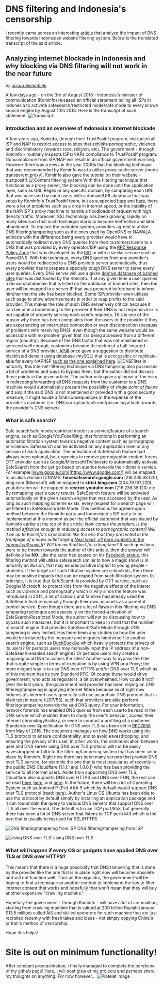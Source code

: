 # DNS filtering and Indonesia's censorship
I recently came across an interesting [article](https://infosec.id/2018/08/mengulas-pemblokiran-internet-di-indonesia-mengapa-pemblokiran-dengan-dns-filtering-dns-tampering-tidak-akan-berfungsi-dalam-waktu-dekat/) that analyze the impact of DNS filtering towards Indonesian website filtering system. Below is the translated transcript of the said article.

## Analyzing internet blockade in Indonesia and why blocking via DNS filtering will not work in the near future
_by [Josua Sinambela](http://josh.rootbrain.com/blog/)_

A few days ago - on the 3rd of August 2018 - Indonesia's minister of communication (Kominfo) released an official statement telling all ISPs in Indonesia to activate safesearch/restricted mode/safe mode to every known search engine by August 10th 2018. Here is the transcript of such statement.
![Transcript](img/transcript.png)

### Introduction and an overview of Indonesia's internet blockade
A few years ago, Kominfo, through their TrustPositif program, instructed all ISP and NAP to restrict access to sites that exhibits pornographic, violence, and discriminatory (towards race, religion, etc). The government - through Kominfo - routinely inspects ISPs/NAPs compliance to TrustPositif program. Noncompliance from ISP/NAP will result in an official government warning. However there was a news in the year 2000s that the blocking technique that was recommended by Kominfo was to utilize proxy cache server (mode transparent proxy). Kominfo also gave the tutorial on their website - trustpositif.
![Content filtering system](img/cfs.jpg)
With this filtering technique that functions as a proxy server, the blocking can be done until the application layer, such as URL Regex or any specific domain, by comparing each URL that was accessed by each users with a domain/URL database that was setup by Kominfo's TrustPositif team, but as suspected [here](https://josh.rootbrain.com/blog/2014/05/15/keputusan-kemkominfo-yang-pilih-kasih-belajar-dari-pemblokiran-situs-situs-top-dunia/) and [here](https://josh.rootbrain.com/blog/2008/04/05/kebijakan-pemerintah-menkominfo-yang-sangat-tidak-bijak/), there were a lot of problems such as a drop in internet speed, or the inability of the NAP/ISP's proxy machine to handle a floodloads of request with high density traffic. Moreover, SSL technology has been growing rapidly on many sites such that such technique starts to become ineffective and later abandoned.
To replace the outdated system, providers agreed to utilize DNS filtering/tampering such as the ones used by OpenDNS or NAWALA activists with the difference being every provider would have to automatically redirect every DNS queries from their customers/users to a DNS that was provided by every operator/ISP using the [RPZ Response Policy Zone](https://dnsrpz.info/) that was developed by the [ISC](https://en.wikipedia.org/wiki/Internet_Systems_Consortium) or with a similar service such as PowerDNS.
With this technique, every DNS queries from any provider's users would be redirected to a DNS provider server automatically, thus every provider has to prepare a specially tough DNS server to serve every user queries. Every DNS server will use a given [domain database of banned sites](https://trustpositif.kominfo.go.id/) that was distributed by the Kominfo. If at any given time a user queries a domain/subdomain that is listed on the database of banned sites, then the user will be mapped to a server IP that was prepared beforehand to inform him/her that the site has been blocked. Some ISP/provider even utilizes such page to show advertisements in order to reap profits to the said provider.
This makes the role of such DNS server very critical because it can become a boomerang to the provider if their DNS is not responsive or is not capable of properly serving each user's requests. This is one of the reason why there has been complaints from the users to the provider if they are experiencing an interrupted connection or even disconnection (because of problems with resolving DNS), even though the same website would be accessible with no problem given that it is being accessed from a different region (country). Because of the DNS factor that was not maintained or serviced well enough, customers become the victim of a half-hearted service of a DNS provider. [APJII](https://www.apjii.or.id/) once gave a suggestion to distribute blacklisted domain using database (mySQL) that is acccessible or replicate-able for every NAP/ISP [such as the one explained here](https://www.kominfo.go.id/content/detail/4971/ini-usulan-apjii-untuk-filter-internet-indonesia/0/sorotan_media).
![DNSFilter](img/DNSfilter.png)
In actuality, this internet-filtering technique via DNS tampering also possesses a lot of problems and ways to bypass them, but the author did not discuss those points in the given article. The author only gave a glimpse of the risks in redirecting/forwarding all DNS requests from the customer to a DNS machine would automatically present the possibility of _single point of failure_ and also if the said DNS is not maintained or provided with a good security measure, it might exude a fatal consequences in the expense of the provider's customer (i.e. DNS corruption/collision/poisoning attack towards the provider's DNS server).

### What is safe search?
Safe search/safe mode/restricted mode is a service/feature of a search engine, such as Google/YouTube/Bing, that functions in performing an automatic filtration system towards negative content such as pornography or violence.
Safesearch can be activated on any application level or any session of each application. The activation of SafeSearch feature had always been optional, but urgencies to remove pornographic content forces OTT provider such as Google/Microsoft/Twitter/etc to automatically activate SafeSearch from the get go based on queries towards their domain service. For example [www.google.com](https://www.google.com/) will be mapped to an alias domain (CNAME) **forcesafesearch.google.com** (216.239.38.120), bing.com (Microsoft) will be mapped to **strict.bing.com** (204.79.197.220), youtube.com will be mapped to **restrict.youtube.com** (216.239.38.120) etc.
By remapping user's query results, SafeSearch feature will be activated automatically on the given search engine that was accessed by the user. As long as such mapping scheme exists, every request for a search page will be filtered in SafeSearch/Safe Mode.
This method is the agreed-upon method between the Kominfo party and Indonesian's ISP party to be implemented at this moment as per the official statement that was issued by Kominfo earlier at the top of the article.
_Now comes the problem, is the method effective enough in reducing access to pornographic content? Will it be up to Kominfo's expectation like the one that they presented in the frontpage of a news outlet saying [Next week, all porn contents in the internet will vanish](https://www.liputan6.com/tekno/read/3609142/minggu-depan-seluruh-konten-pornografi-di-internet-bakal-lenyap)? Will the method last for a long time?_
If such questions were to be thrown towards the author of this article, then the answer will definitely be **NO**. Like the autor had posted on his [Facebook status](https://www.facebook.com/jsinambela), this filtering method will utilize safesearch similar to how a magic show is in actuality an illusion, that may exudes positive impact to young people - students. If the targets of such filtration system are schoolkids, then there may be positive impacts that can be reaped from such filtration system.
In principle, it is true that SafeSearch is provided by OTT service, such as Google/Microsoft, to protect kids from the negative effects of the interet such as violence and pornography which is why since the feature was introduced in 2014, a lot of schools and families had already used the SafeSeach feature manually through their own accounts as a parental control service.
Even though there are a lot of flaws in this filtering via DNS tampering technique and especially on the forced-activation of SafeSearch/Restricted Mode, the author will not be discussing how to bypass such measures, but it is important to keep in mind that the number of search engine that provides SafeSeach/Safe Mode through DNS tampering is very limited. Has there been any studies on how the user would be irritated by the measure and migrates him/herself to another search engine, such as [DuckDuckGo](https://duckduckgo.com/) which heavily protects the privacy of its users? Or perhaps users may manually input the IP address of a non-SafeSeach-enabled seach engine? Or perhaps users may create a mapping/local DNS to access the sites?
Another way to bypass the filter that is quite simple in terms of execution is by using VPN or a Proxy; the more elegant way is to use DNS over HTTPS and/or DNS over TLS which as of this moment has [its own Standard RFC](https://tools.ietf.org/html/rfc7858). Of course these would drive government, who acts as regulators, a bit overwhelmed. How could it not? Over the last years, the government and provider has been relying on DNS filtering/tampering in applying internet filters because as of right now Indonesia's internet users generally still use an archaic DNS protocol that is plain text in nature (UDP/53), such that providers are able perform filtering/tampering towards the said DNS query. For your information, network forensic has enabled DNS queries from each userto be read in the DNS server which enables them to study the user's behavior, access their internet chronology/history, or even to conduct a profiling of a customer.
Standards over Specification for DNS over TLS has been set in [RFC7858](https://tools.ietf.org/html/rfc7858) from May of 2016. The document manages on how DNS works using the TLS protocol to ensure confidentiality, and to avoid eavesdropping, and ensuring the privacy of its user. In other words, the communication between user and DNS server using DNS over TLS protocol will not be easily eavesdropped or fall into the filtering/tampering system that has been set in place by Kominfo. Right now there has been many servers that provide DNS over TLS service, for example the one that is most popular as of recently is the public DNS Cloudflare (1.1.1.1 and 1.0.0.1) who has been providing the service to all internet users. Aside from supporting DNS over TLS, Cloudflare also supports DNS over HTTPS and DNS over FUN, the rest can be read [here](https://developers.cloudflare.com/1.1.1.1/dns-over-tls/), [here](https://developers.cloudflare.com/1.1.1.1/dns-over-https/), and [here](https://developers.cloudflare.com/1.1.1.1/fun-stuff/).
In the future, there will be a lot of Operating System such as Android P (Pie) AKA 9 which by default would support DNS over TLS protocol (read: [here](https://android-developers.googleblog.com/2018/04/dns-over-tls-support-in-android-p.html)). Author's Linux OS Ubuntu has been able to use the protocol by default simply by installing an application package and it can roundrobin the query to various DNS servers that support DNS over TLS all over the world. The default is to use TCP port/853, but generally there has been a lot of DNS server that listens to TCP port/443 which is the port that is usually being used for SSL/HTTPS.

![DNS filtering/tampering from ISP](img/ISPtamp.png)
DNS filtering/tampering from ISP

![Using DNS over TLS](img/DNSoverTLS.png)
Using DNS over TLS

### What will happen if every OS or gadgets have applied DNS over TLS or DNS over HTTPS?
This means that there is a huge possibility that DNS tampering that is done by the provider like the one that is in place right now will become obsolete and will not function well. Thus as the regulator, the government will be hoping to find a technique or another method to implement the law to filter internet content that works and hopefully that won't mean that they will buy another expensive "crawling machine."

Hopefully the government - through Kominfo - will have a lot of ammunition, starting from crawling machine that is valued at 200 billion Rupiah (around $13.5 million) called AIS and skilled operators for such machine that are just recruited recently with fresh takes and ideas - not simply copying China's or Iran's method of censorship.

Hope this helps!

# Site is out on minimum functionality!
After constant procrastination, I finally managed to complete the barebone of my github page! Here, I will post gists of my projects and perhaps share my thoughts on anything. For now however...
![Platelet image](img/PlateletHapp.png)